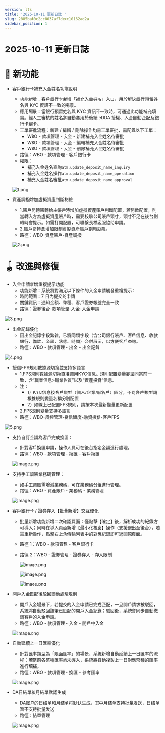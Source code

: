 ```yaml
---
version: lts
title: '2025-10-11 更新日誌 '
slug: 2885bab0c2cc8037af7deec10162ad2a
sidebar_position: 1
---
```



# 2025-10-11 更新日誌 


# 🎉 新功能

- 客戶銀行卡補充入金姓名功能說明
    - 功能新增：客戶銀行卡新增「補充入金姓名」入口，用於解決銀行預留姓名與 KYC 資訊不一致的場景。
    - 應用場景：當銀行預留姓名與 KYC 資訊不一致時，可通過此功能補充填寫。經人工審核的姓名將自動套用於後續 eDDA 授權、入金自動匹配及銀行卡綁卡。
    - 工單審批流程：新建 / 編輯 / 刪除操作均需工單審批，需配置以下工單：
        - WBO - 款項管理 - 入金 - 新建補充入金姓名待審批
        - WBO - 款項管理 - 入金 - 編輯補充入金姓名待審批
        - WBO - 款項管理 - 入金 - 刪除補充入金姓名待審批
    - 路徑：WBO - 款項管理 - 客戶銀行卡
    - 權限：
        - 補充入金姓名查詢`atm.update_deposit_name_inquiry`
        - 補充入金姓名操作`atm.update_deposit_name_operation`
        - 補充入金姓名審批`atm.update_deposit_name_approval`

    ![1.png](/assets/ddbd3d635604636b5281d1d6cca1c396.png)

- 資產調撥增加虛擬資產判斷校驗
    - 1.賬戶間轉賬轉給主帳戶時增加虛擬資產賬戶判斷配置，若開啟配置，則當轉入方為虛擬資產賬戶時，需要校驗公司賬戶頭寸，頭寸不足在後台劃轉時會提示。如需打開配置，可聯繫長橋客服協助申請。
    - 2.賬戶間轉倉增加限制虛擬資產賬戶劃轉股票。
    - 路徑：WBO-資產賬戶-資產調撥

    ![2.png](/assets/bfb8b498ff4314254a5fced14b56f964.png)


# 🪀 改進與修復

- 入金申請新增重複提示功能
    - 功能新增：系統將對滿足以下條件的入金申請觸發重複提示：
    - 時間範圍：7 日內提交的申請
    - 關鍵資訊：通知金額、幣種、客戶證券帳號完全一致
    - 路徑：證券後台-款項管理-入金-入金申請

![3.png](/assets/84055b648be21e8a5c05dea0aa976fe2.png)

- 出金記錄優化
    - 因出金記錄字段繁雜，已將同類字段（含公司銀行賬戶、客戶信息、收款銀行、備註、金額、狀態、時間）合併展示，以方便客戶查詢。
    - 路徑：WBO - 款項管理 - 出金 - 出金記錄

![4.png](/assets/cb8502daf53e6e36197d0488e1584b80.png)

- 授信FPS規則數據源切換並支持多語言
    - 1.FPS規則數據源切換直接調用KYC信息。規則配置變量範圍同當前一致，含“職業信息>職業性質”以及“資產投資”信息。
    - 注：
        - 1）KYC信息按客戶類型（個人/企業/聯名戶）區分，不同客戶類型請根據規則變量名稱分別配置
        - 2）如線上已配置FPS規則，請按本次最新變量更新配置
    - 2.FPS規則變量支持多語言
    - 路徑：WBO-風控管理-授信額度-融資授信-客戶FPS

![5.png](/assets/9de3874fa685caf1770b57093d31c677.png)

- 支持自訂金額為客戶完成換匯：
    - 針對客戶換匯申請，操作人員可在後台指定金額進行處理。
    - 路徑：WBO - 款項管理 - 換匯 - 客戶換匯

    ![image.png](/assets/f0b5b93ef1c1c473fa3abd89c054015b.png)

- 支持手工調賬業務碼管理：
    - 如手工調賬需增減業務碼，可在業務碼分組進行管理。
    - 路徑：WBO - 資產賬戶 - 業務碼 - 業務管理

    ![image.png](/assets/92b610b1a832c842cc85ee03be6249dd.png)

- 客戶銀行卡 / 證券存入【批量新增】交互優化
    - 批量新增功能新增二次確認頁面：僅點擊【確定】後，解析成功的紀錄方可導入；同時在導入頁面新增【最小化視窗】操作（支援退出至後台），若需重新操作，點擊右上角傳輸列表中的對應紀錄即可返回原頁面。
    - 路徑 1：WBO - 款項管理 - 客戶銀行卡
    - 路徑 2：WBO - 證券管理 - 證券存入 - 存入限制

        ![image.png](/assets/7a6f5bd1ae3a74435b069e6ef15769d7.png)


        ![image.png](/assets/af37b2478c7c2f5b8d7c0158b582c331.png)


        ![image.png](/assets/0111af737988a0d758e956dbda1df2cd.png)

- 開戶入金匹配後駁回聯動處理規則
    - 開戶入金場景下，若提交的入金申請已完成匹配，一旦開戶請求被駁回，系統將自動駁回該筆已匹配的開戶入金紀錄；駁回後，系統會同步自動撤銷客戶的入金申請。
    - 路徑：WBO - 款項管理 - 入金 - 開戶中入金

    ![image.png](/assets/f1c906b80312317d3f866ac57331f042.png)

- 自動延續上一日匯率優化
    - 針對匯率類型為「賬面匯率」的場景，系統新增自動延續上一日匯率的流程：若當前各幣種匯率尚未導入，系統將自動複製上一日對應幣種的匯率進行填補。
    - 路徑：WBO - 款項管理 - 換匯 - 參考匯率

    ![image.png](/assets/7df034d1020dc9b6de19ae5be9d84ff0.png)

- DA日結單和月結單默認生成
    - DA账户的日结单和月结单将默认生成，其中月结单支持批量发送，日结单暂不支持批量发送
    - 路徑：結單管理

    ![image.png](/assets/74fe94e3e8f06ffd8538499fc330d9b5.png)

